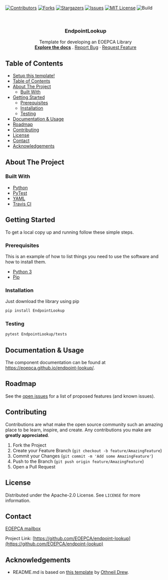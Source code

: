 <!--
***
*** To avoid retyping too much info. Do a search and replace for the following:
*** endpoint-lookup, EndpointLookup
-->
[![Contributors][contributors-shield]][contributors-url]
[![Forks][forks-shield]][forks-url]
[![Stargazers][stars-shield]][stars-url]
[![Issues][issues-shield]][issues-url]
[![MIT License][license-shield]][license-url]
![Build][build-shield]

<!-- PROJECT LOGO -->
<br />
<p align="center">
  <a href="https://github.com/EOEPCA/endpoint-lookup">
  </a>

  <h3 align="center">EndpointLookup</h3>

  <p align="center">
    Template for developing an EOEPCA Library
    <br />
    <a href="https://github.com/EOEPCA/endpoint-lookup"><strong>Explore the docs</strong></a>
    .
    <a href="https://github.com/EOEPCA/endpoint-lookup/issues">Report Bug</a>
    ·
    <a href="https://github.com/EOEPCA/endpoint-lookup/issues">Request Feature</a>
  </p>
</p>

## Table of Contents

- [Setup this template!](#setup-this-template)
- [Table of Contents](#table-of-contents)
- [About The Project](#about-the-project)
  - [Built With](#built-with)
- [Getting Started](#getting-started)
  - [Prerequisites](#prerequisites)
  - [Installation](#installation)
  - [Testing](#testing)
- [Documentation & Usage](#documentation--usage)
- [Roadmap](#roadmap)
- [Contributing](#contributing)
- [License](#license)
- [Contact](#contact)
- [Acknowledgements](#acknowledgements)

## About The Project

### Built With

- [Python](https://www.python.org//)
- [PyTest](https://docs.pytest.org)
- [YAML](https://yaml.org/)
- [Travis CI](https://travis-ci.com/)

## Getting Started

To get a local copy up and running follow these simple steps.

### Prerequisites

This is an example of how to list things you need to use the software and how to install them.

- [Python 3](https://www.python.org//)
- [Pip](https://pip.pypa.io/en/stable/)

### Installation

Just download the library using pip

```sh
pip install EndpointLookup
```

### Testing

```sh
pytest EndpointLookup/tests
```

## Documentation & Usage

The component documentation can be found at https://eoepca.github.io/endpoint-lookup/.

## Roadmap

See the [open issues](https://github.com/EOEPCA/endpoint-lookup/issues) for a list of proposed features (and known issues).

## Contributing

Contributions are what make the open source community such an amazing place to be learn, inspire, and create. Any contributions you make are **greatly appreciated**.

1. Fork the Project
2. Create your Feature Branch (`git checkout -b feature/AmazingFeature`)
3. Commit your Changes (`git commit -m 'Add some AmazingFeature'`)
4. Push to the Branch (`git push origin feature/AmazingFeature`)
5. Open a Pull Request

## License

Distributed under the Apache-2.0 License. See `LICENSE` for more information.

## Contact

[EOEPCA mailbox](eoepca.systemteam@telespazio.com)

Project Link: [https://github.com/EOEPCA/endpoint-lookup](https://github.com/EOEPCA/endpoint-lookup)

## Acknowledgements

- README.md is based on [this template](https://github.com/othneildrew/Best-README-Template) by [Othneil Drew](https://github.com/othneildrew).


[contributors-shield]: https://img.shields.io/github/contributors/EOEPCA/endpoint-lookup.svg?style=flat-square
[contributors-url]: https://github.com/EOEPCA/endpoint-lookup/graphs/contributors
[forks-shield]: https://img.shields.io/github/forks/EOEPCA/endpoint-lookup.svg?style=flat-square
[forks-url]: https://github.com/EOEPCA/endpoint-lookup/network/members
[stars-shield]: https://img.shields.io/github/stars/EOEPCA/endpoint-lookup.svg?style=flat-square
[stars-url]: https://github.com/EOEPCA/endpoint-lookup/stargazers
[issues-shield]: https://img.shields.io/github/issues/EOEPCA/endpoint-lookup.svg?style=flat-square
[issues-url]: https://github.com/EOEPCA/endpoint-lookup/issues
[license-shield]: https://img.shields.io/github/license/EOEPCA/endpoint-lookup.svg?style=flat-square
[license-url]: https://github.com/EOEPCA/endpoint-lookup/blob/master/LICENSE
[build-shield]: https://www.travis-ci.com/EOEPCA/endpoint-lookup.svg?branch=master
